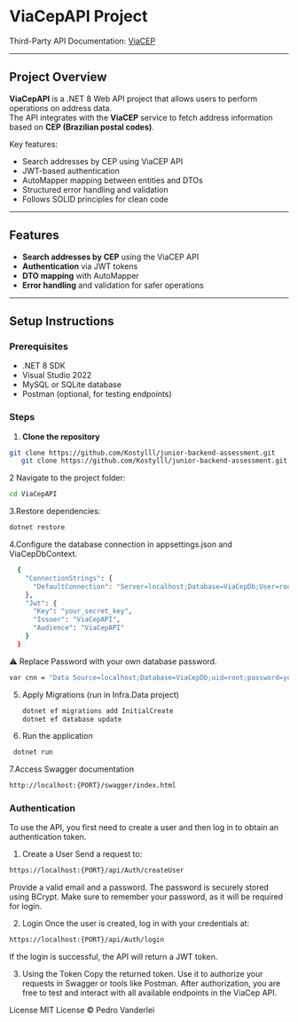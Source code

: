 # ViaCepAPI Project

Third-Party API Documentation: [ViaCEP](https://viacep.com.br)

---

## Project Overview

**ViaCepAPI** is a .NET 8 Web API project that allows users to perform operations on address data.  
The API integrates with the **ViaCEP** service to fetch address information based on **CEP (Brazilian postal codes)**.  

Key features:
- Search addresses by CEP using ViaCEP API
- JWT-based authentication
- AutoMapper mapping between entities and DTOs
- Structured error handling and validation
- Follows SOLID principles for clean code

---

## Features

- **Search addresses by CEP** using the ViaCEP API
- **Authentication** via JWT tokens
- **DTO mapping** with AutoMapper
- **Error handling** and validation for safer operations

---

## Setup Instructions

### Prerequisites
- .NET 8 SDK
- Visual Studio 2022
- MySQL or SQLite database
- Postman (optional, for testing endpoints)

### Steps

1. **Clone the repository**
```bash
git clone https://github.com/Kostylll/junior-backend-assessment.git
   git clone https://github.com/Kostylll/junior-backend-assessment.git
   ```
2 Navigate to the project folder:
   ```bash
   cd ViaCepAPI
  ```
3.Restore dependencies:
  ```bash
  dotnet restore
   ```
4.Configure the database connection in appsettings.json and ViaCepDbContext.
```bash
  {
    "ConnectionStrings": {
      "DefaultConnection": "Server=localhost;Database=ViaCepDb;User=root;Password=123456;"
    },
    "Jwt": {
      "Key": "your_secret_key",
      "Issuer": "ViaCepAPI",
      "Audience": "ViaCepAPI"
    }
  }
```
⚠️ Replace Password with your own database password.

```bash
var cnn = "Data Source=localhost;Database=ViaCepDb;uid=root;password=your_password!";
```
5. Apply Migrations (run in Infra.Data project)
   ```bash
   dotnet ef migrations add InitialCreate
   dotnet ef database update
   ```
6. Run the application
 ```bash
  dotnet run
```
7.Access Swagger documentation
  ```bash
 http://localhost:{PORT}/swagger/index.html
   ```

### Authentication

To use the API, you first need to create a user and then log in to obtain an authentication token.

1. Create a User
Send a request to:
 ```bash
https://localhost:{PORT}/api/Auth/createUser
```
Provide a valid email and a password.
The password is securely stored using BCrypt.
Make sure to remember your password, as it will be required for login.

2. Login
Once the user is created, log in with your credentials at:
 ```bash
https://localhost:{PORT}/api/Auth/login
```
If the login is successful, the API will return a JWT token.

3. Using the Token
Copy the returned token.
Use it to authorize your requests in Swagger or tools like Postman.
After authorization, you are free to test and interact with all available endpoints in the ViaCep API.

License
MIT License © Pedro Vanderlei
